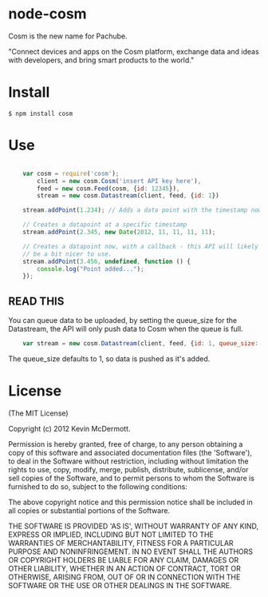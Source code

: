 # node-cosm

Cosm is the new name for Pachube.

"Connect devices and apps on the Cosm platform, exchange data and ideas with
developers, and bring smart products to the world."

# Install

    $ npm install cosm

# Use

```javascript

    var cosm = require('cosm');
        client = new cosm.Cosm('insert API key here'),
        feed = new cosm.Feed(cosm, {id: 12345}),
        stream = new cosm.Datastream(client, feed, {id: 1})

    stream.addPoint(1.234); // Adds a data point with the timestamp now

    // Creates a datapoint at a specific timestamp
    stream.addPoint(2.345, new Date(2012, 11, 11, 11, 11);

    // Creates a datapoint now, with a callback - this API will likely change to
    // be a bit nicer to use.
    stream.addPoint(3.456, undefined, function () {
        console.log("Point added...");
    });
```

## READ THIS

You can queue data to be uploaded, by setting the queue_size for the Datastream, the
API will only push data to Cosm when the queue is full.


```javascript
    var stream = new cosm.Datastream(client, feed, {id: 1, queue_size: 20});
```
The queue_size defaults to 1, so data is pushed as it's added.

# License

(The MIT License)

Copyright (c) 2012 Kevin McDermott.

Permission is hereby granted, free of charge, to any person obtaining a copy of this software and associated documentation files (the 'Software'), to deal in the Software without restriction, including without limitation the rights to use, copy, modify, merge, publish, distribute, sublicense, and/or sell copies of the Software, and to permit persons to whom the Software is furnished to do so, subject to the following conditions:

The above copyright notice and this permission notice shall be included in all copies or substantial portions of the Software.

THE SOFTWARE IS PROVIDED 'AS IS', WITHOUT WARRANTY OF ANY KIND, EXPRESS OR IMPLIED, INCLUDING BUT NOT LIMITED TO THE WARRANTIES OF MERCHANTABILITY, FITNESS FOR A PARTICULAR PURPOSE AND NONINFRINGEMENT. IN NO EVENT SHALL THE AUTHORS OR COPYRIGHT HOLDERS BE LIABLE FOR ANY CLAIM, DAMAGES OR OTHER LIABILITY, WHETHER IN AN ACTION OF CONTRACT, TORT OR OTHERWISE, ARISING FROM, OUT OF OR IN CONNECTION WITH THE SOFTWARE OR THE USE OR OTHER DEALINGS IN THE SOFTWARE.
